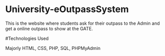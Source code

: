 # University-eOutpassSystem

This is the website where students ask for their outpass to the Admin and get a online outpass to show at the GATE.


#Technologies Used

Majorly HTML, CSS, PHP, SQL, PHPMyAdmin










